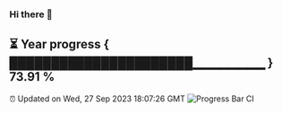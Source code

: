 ### Hi there 👋
⏳ Year progress { ██████████████████████▁▁▁▁▁▁▁▁ } 73.91 %
---
⏰ Updated on Wed, 27 Sep 2023 18:07:26 GMT
![Progress Bar CI](https://github.com/Moyi321/Moyi321/workflows/Progress%20Bar%20CI/badge.svg)

